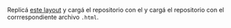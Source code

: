 Replicá [este layout](https://hj47o.csb.app/) y cargá el repositorio con el  y cargá el repositorio con el corrrespondiente archivo `.html`.
